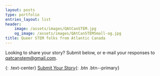 ```yaml
---
layout: posts
type: portfolio
entries_layout: list
header: 
    image: /assets/images/QAtCanSTEM.jpg
    og_image: /assets/images/QAtCanSTEMSmall-og.jpg
title: Queer STEM folks from Atlantic Canada
---
```

Looking to share your story? Submit below, or e-mail your responses to [qatcanstem@gmail.com](mailto:qatcanstem@gmail.com).

{: .text-center}
[Submit Your Story](https://docs.google.com/forms/d/e/1FAIpQLSdZcLysO5H-Rje5jiWv3kRGHVAXG3k1tCtYuM9HIdqL-leDXQ/viewform?usp=sf_link){: .btn .btn--primary}
